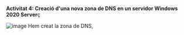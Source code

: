 **Activitat 4: Creació d'una nova zona de DNS en un servidor Windows 2020 Server**ç

![image](https://github.com/Pol531/Activitat4/assets/145341969/213af7bc-717e-4d53-bc47-eceafedbc0ad)
Hem creat la zona de DNS, 
